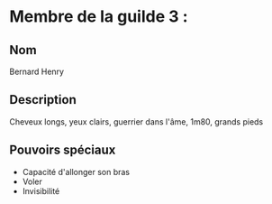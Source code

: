 # Membre de la guilde 3 :
## Nom
Bernard Henry

## Description 
Cheveux longs, yeux clairs, guerrier dans l'âme, 1m80, grands pieds

## Pouvoirs spéciaux
- Capacité d'allonger son bras
- Voler
- Invisibilité

